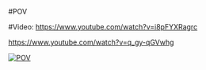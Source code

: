 #POV

#Video:
https://www.youtube.com/watch?v=i8pFYXRagrc

https://www.youtube.com/watch?v=q_gy-qGVwhg


[![POV](https://i.imgsafe.org/faf1839211.jpg)](https://i.imgsafe.org/faf1839211.jpg)
